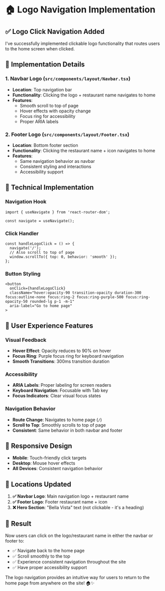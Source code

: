 # 🏠 Logo Navigation Implementation

## ✅ **Logo Click Navigation Added**

I've successfully implemented clickable logo functionality that routes users to the home screen when clicked.

## 🎯 **Implementation Details**

### **1. Navbar Logo** (`src/components/layout/Navbar.tsx`)
- **Location**: Top navigation bar
- **Functionality**: Clicking the logo + restaurant name navigates to home
- **Features**:
  - Smooth scroll to top of page
  - Hover effects with opacity change
  - Focus ring for accessibility
  - Proper ARIA labels

### **2. Footer Logo** (`src/components/layout/Footer.tsx`)
- **Location**: Bottom footer section
- **Functionality**: Clicking the restaurant name + icon navigates to home
- **Features**:
  - Same navigation behavior as navbar
  - Consistent styling and interactions
  - Accessibility support

## 🔧 **Technical Implementation**

### **Navigation Hook**
```tsx
import { useNavigate } from 'react-router-dom';

const navigate = useNavigate();
```

### **Click Handler**
```tsx
const handleLogoClick = () => {
  navigate('/');
  // Also scroll to top of page
  window.scrollTo({ top: 0, behavior: 'smooth' });
};
```

### **Button Styling**
```tsx
<button 
  onClick={handleLogoClick}
  className="hover:opacity-90 transition-opacity duration-300 focus:outline-none focus:ring-2 focus:ring-purple-500 focus:ring-opacity-50 rounded-lg p-1 -m-1"
  aria-label="Go to home page"
>
```

## 🎨 **User Experience Features**

### **Visual Feedback**
- **Hover Effect**: Opacity reduces to 90% on hover
- **Focus Ring**: Purple focus ring for keyboard navigation
- **Smooth Transitions**: 300ms transition duration

### **Accessibility**
- **ARIA Labels**: Proper labeling for screen readers
- **Keyboard Navigation**: Focusable with Tab key
- **Focus Indicators**: Clear visual focus states

### **Navigation Behavior**
- **Route Change**: Navigates to home page (`/`)
- **Scroll to Top**: Smoothly scrolls to top of page
- **Consistent**: Same behavior in both navbar and footer

## 📱 **Responsive Design**

- **Mobile**: Touch-friendly click targets
- **Desktop**: Mouse hover effects
- **All Devices**: Consistent navigation behavior

## 🎯 **Locations Updated**

1. **✅ Navbar Logo**: Main navigation logo + restaurant name
2. **✅ Footer Logo**: Footer restaurant name + icon
3. **❌ Hero Section**: "Bella Vista" text (not clickable - it's a heading)

## 🚀 **Result**

Now users can click on the logo/restaurant name in either the navbar or footer to:
- ✅ Navigate back to the home page
- ✅ Scroll smoothly to the top
- ✅ Experience consistent navigation throughout the site
- ✅ Have proper accessibility support

The logo navigation provides an intuitive way for users to return to the home page from anywhere on the site! 🏠✨
